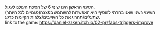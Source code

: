 השינוי הראשון הינו שינוי 6 של הפיכת העולם לעגול.<br />
השינוי השני שאני בחרתי להוסיף היא האפשרות להשתמש בפצצה(פעמיים לכל היותר) שתעלים/תהרוג את כל האוייבים/צלחות הקיימות כרגע.<br />
link to the game: https://daniel-zaken.itch.io/02-prefabs-triggers-improve
